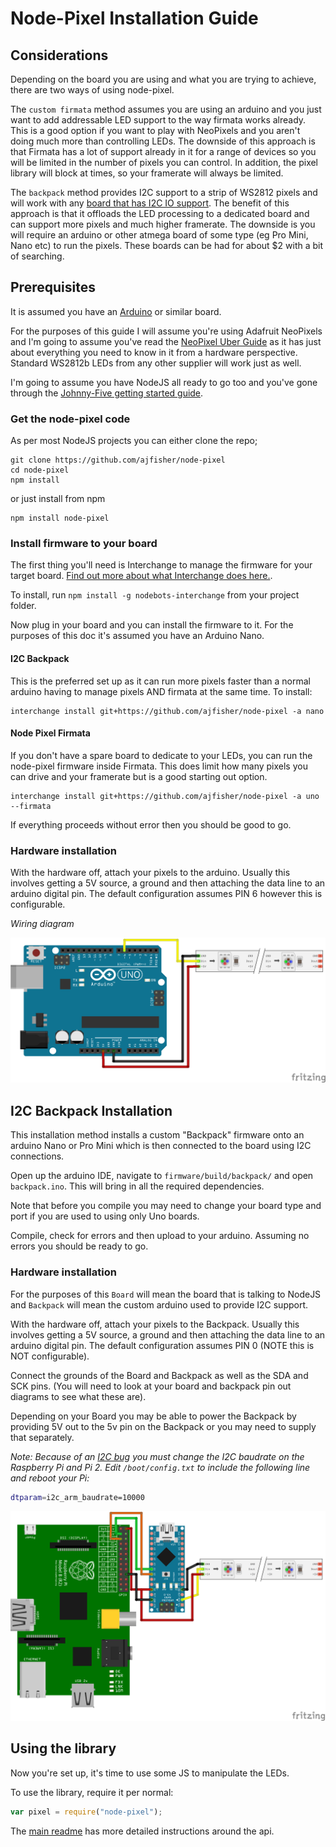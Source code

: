 # Node-Pixel Installation Guide

## Considerations

Depending on the board you are using and what you are trying to achieve, there
are two ways of using node-pixel.

The `custom firmata` method assumes you are using an arduino and you just want
to add addressable LED support to the way firmata works already. This is a good
option if you want to play with NeoPixels and you aren't doing much more than
controlling LEDs. The downside of this approach is that Firmata has a lot of
support already in it for a range of devices so you will be limited in the number
of pixels you can control. In addition, the pixel library will block at times, so your
framerate will always be limited.

The `backpack` method provides I2C support to a strip of WS2812 pixels and will work
with any [board that has I2C IO support](http://johnny-five.io/platform-support/).
The benefit of this approach is that it offloads the LED processing to a dedicated
board and can support more pixels and much higher framerate. The downside is you will
require an arduino or other atmega board of some type (eg Pro Mini, Nano etc) to
run the pixels. These boards can be had for about $2 with a bit of searching.

## Prerequisites

It is assumed you have an [Arduino](http://arduino.cc/en/Guide/HomePage) or
similar board.

For the purposes of this guide I will assume you're using Adafruit NeoPixels and I'm going
to assume you've read the [NeoPixel Uber Guide](http://learn.adafruit.com/adafruit-neopixel-uberguide/overview)
as it has just about everything you need to know in it from a hardware perspective.
Standard WS2812b LEDs from any other supplier will work just as well.

I'm going to assume you have NodeJS all ready to go too and you've gone through
the [Johnny-Five getting started guide](http://johnny-five.io).

### Get the node-pixel code

As per most NodeJS projects you can either clone the repo;

```
git clone https://github.com/ajfisher/node-pixel
cd node-pixel
npm install
```

or just install from npm

```
npm install node-pixel
```

### Install firmware to your board

The first thing you'll need is Interchange to manage the firmware for your
target board. [Find out more about what Interchange does here.](http://github.com/j5js/nodebots-interchange).

To install, run `npm install -g nodebots-interchange` from your project folder.

Now plug in your board and you can install the firmware to it. For the purposes
of this doc it's assumed you have an Arduino Nano.

#### I2C Backpack

This is the preferred set up as it can run more pixels faster than a normal
arduino having to manage pixels AND firmata at the same time. To install:

```
interchange install git+https://github.com/ajfisher/node-pixel -a nano
```

#### Node Pixel Firmata

If you don't have a spare board to dedicate to your LEDs, you can run the
node-pixel firmware inside Firmata. This does limit how many pixels you can
drive and your framerate but is a good starting out option.

```
interchange install git+https://github.com/ajfisher/node-pixel -a uno --firmata
```

If everything proceeds without error then you should be good to go.

### Hardware installation

With the hardware off, attach your pixels to the arduino. Usually this involves
getting a 5V source, a ground and then attaching the data line to an arduino
digital pin. The default configuration assumes PIN 6 however this is configurable.

_Wiring diagram_

![Custom Firmata Diagram](breadboard/custom_firmata_bb.png)

## I2C Backpack Installation

This installation method installs a custom "Backpack" firmware onto an arduino
Nano or Pro Mini which is then connected to the board using I2C connections.

Open up the arduino IDE, navigate to `firmware/build/backpack/` and open `backpack.ino`.
This will bring in all the required dependencies.

Note that before you compile you may need to change your board type and port
if you are used to using only Uno boards.

Compile, check for errors and then upload to your arduino. Assuming no errors
you should be ready to go.

### Hardware installation

For the purposes of this `Board` will mean the board that is talking to NodeJS
and `Backpack` will mean the custom arduino used to provide I2C support.

With the hardware off, attach your pixels to the Backpack. Usually this involves
getting a 5V source, a ground and then attaching the data line to an arduino
digital pin. The default configuration assumes PIN 0 (NOTE this is NOT configurable).

Connect the grounds of the Board and Backpack as well as the SDA and SCK pins. (You
will need to look at your board and backpack pin out diagrams to see what these are).

Depending on your Board you may be able to power the Backpack by providing 5V out
to the 5v pin on the Backpack or you may need to supply that separately.

*Note: Because of an [I2C bug](http://www.advamation.com/knowhow/raspberrypi/rpi-i2c-bug.html) 
you must change the I2C baudrate on the Raspberry Pi and Pi 2. Edit `/boot/config.txt` 
to include the following line and reboot your Pi:*

```bash
dtparam=i2c_arm_baudrate=10000
```

![I2C Backpack Diagram](breadboard/i2c_backpack_bb.png)

## Using the library

Now you're set up, it's time to use some JS to manipulate the LEDs.

To use the library, require it per normal:

```javascript
var pixel = require("node-pixel");
```

The [main readme](../README.md) has more detailed instructions around the api.

